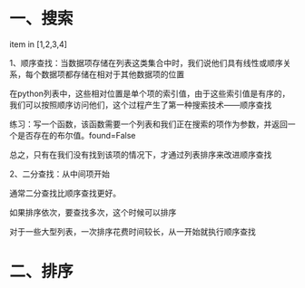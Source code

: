 # 一、搜索

item in [1,2,3,4]

1、顺序查找：当数据项存储在列表这类集合中时，我们说他们具有线性或顺序关系，每个数据项都存储在相对于其他数据项的位置

在python列表中，这些相对位置是单个项的索引值，由于这些索引值是有序的，我们可以按照顺序访问他们，这个过程产生了第一种搜索技术——顺序查找

练习：写一个函数，该函数需要一个列表和我们正在搜索的项作为参数，并返回一个是否存在的布尔值。found=False

总之，只有在我们没有找到该项的情况下，才通过列表排序来改进顺序查找

2、二分查找：从中间项开始

通常二分查找比顺序查找更好。

如果排序依次，要查找多次，这个时候可以排序

对于一些大型列表，一次排序花费时间较长，从一开始就执行顺序查找



# 二、排序

